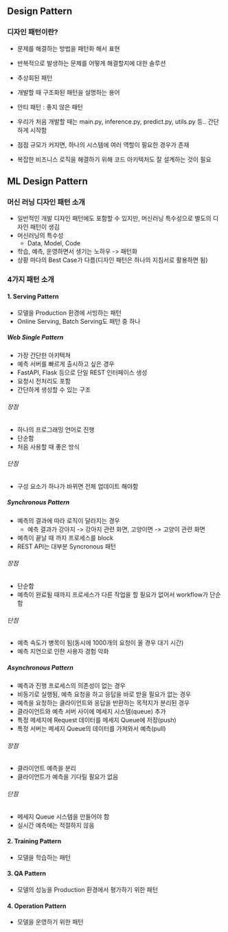 ## Design Pattern

### 디자인 패턴이란?

* 문제를 해결하는 방법을 패턴화 해서 표현
* 반복적으로 발생하는 문제를 어떻게 해결할지에 대한 솔루션
* 추상회된 패턴
* 개발할 때 구조화된 패턴을 설명하는 용어
* 안티 패턴 : 좋지 않은 패턴

* 우리가 처음 개발할 때는 main.py, inference.py, predict.py, utils.py 등.. 간단하게 시작함
* 점점 규모가 커지면, 하나의 시스템에 여러 역할이 필요한 경우가 존재
* 복잡한 비즈니스 로직을 해결하기 위해 코드 아키텍처도 잘 설계하는 것이 필요



## ML Design Pattern

### 머신 러닝 디자인 패턴 소개

* 일반적인 개발 디자인 패턴에도 포함할 수 있지만, 머신러닝 특수성으로 별도의 디자인 패턴이 생김
* 머신러닝의 특수성 
  * Data, Model, Code
* 학습, 예측, 운영하면서 생기는 노하우 -> 패턴화
* 상황 마다의 Best Case가 다름(디자인 패턴은 하나의 지침서로 활용하면 됨)



### 4가지 패턴 소개

#### 1. Serving Pattern

* 모델을 Production 환경에 서빙하는 패턴
* Online Serving, Batch Serving도 패턴 중 하나 

##### Web Single Pattern

* 가장 간단한 아키텍쳐
* 예측 서버를 빠르게 출시하고 싶은 경우
* FastAPI, Flask 등으로 단일 REST 인터페이스 생성
* 요청시 전처리도 포함
* 간단하게 생성할 수 있는 구조

###### 장점

* 하나의 프로그래밍 언어로 진행
* 단순함
* 처음 사용할 때 좋은 방식

###### 단점

* 구성 요소가 하나가 바뀌면 전체 업데이트 해야함

##### Synchronous Pattern

* 예측의 결과에 따라 로직이 달라지는 경우
  * 예측 결과가 강아지 -> 강아지 관련 화면, 고양이면 -> 고양이 관련 화면
* 예측이 끝날 때 까지 프로세스를 block
* REST API는 대부분 Syncronous 패턴

###### 장점

* 단순함
* 예측이 완료될 때까지 프로세스가 다른 작업을 할 필요가 없어서 workflow가 단순함

###### 단점

* 예측 속도가 병목이 됨(동시에 1000개의 요청이 올 경우 대기 시간)
* 예측 지연으로 인한 사용자 경험 악화



##### Asynchronous Pattern

* 예측과 진행 프로세스의 의존성이 없는 경우
* 비동기로 실행됨, 예측 요청을 하고 응답을 바로 받을 필요가 없는 경우
* 예측을 요청하는 클라이언트와 응답을 반환하는 목적지가 분리된 경우
* 클라이언트와 예측 서버 사이에 메세지 시스템(queue) 추가
* 특정 메세지에 Request 데이터를 메세지 Queue에 저장(push)
* 특정 서버는 메세지 Queue의 데이터를 가져와서 예측(pull)

###### 장점

* 클라이언트 예측을 분리
* 클라이언트가 예측을 기다릴 필요가 없음

###### 단점

* 메세지 Queue 시스템을 만들어야 함
* 실시간 예측에는 적절하지 않음





#### 2. Training Pattern

* 모델을 학습하는 패턴

#### 3. QA Pattern

* 모델의 성능을 Production 환경에서 평가하기 위한 패턴

#### 4. Operation Pattern

* 모델을 운영하기 위한 패턴



